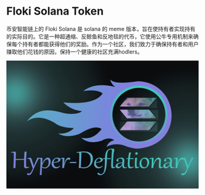 # Floki Solana Token

币安智能链上的 Floki Solana 是 solana 的 meme 版本，旨在使持有者实现持有的实际目的。它是一种超通缩、反鲸鱼和反地毯的代币，它使用公牛专用机制来确保每个持有者都能获得他们的奖励。作为一个社区，我们致力于确保持有者和用户赚取他们花钱的原因，保持一个健康的社区充满hodlers。

![flokisolanatoken-dapp-defi-bsc-image2_be48b7e0215cd52b3143115774f4a623](flokisolanatoken-dapp-defi-bsc-image2_be48b7e0215cd52b3143115774f4a623.png)
